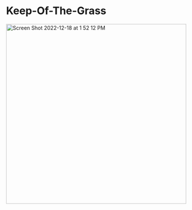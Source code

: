 # Keep-Of-The-Grass
<img width="489" alt="Screen Shot 2022-12-18 at 1 52 12 PM" src="https://user-images.githubusercontent.com/49612380/208299961-b8c14e8d-f955-45f7-bcf7-beb9cf486c91.png">
